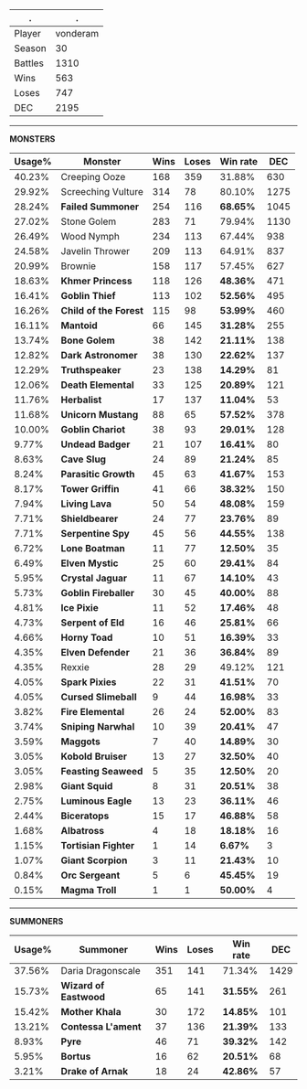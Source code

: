 .|.
|-|-
Player|vonderam
Season|30
Battles|1310
Wins|563
Loses|747
DEC|2195

---
**MONSTERS**

Usage%|Monster|Wins|Loses|Win rate|DEC|
-|-|-|-|-|-|
40.23%|Creeping Ooze|168|359|31.88%|630|
29.92%|Screeching Vulture|314|78|80.10%|1275|
28.24%|**Failed Summoner**|254|116|**68.65%**|1045|
27.02%|Stone Golem|283|71|79.94%|1130|
26.49%|Wood Nymph|234|113|67.44%|938|
24.58%|Javelin Thrower|209|113|64.91%|837|
20.99%|Brownie|158|117|57.45%|627|
18.63%|**Khmer Princess**|118|126|**48.36%**|471|
16.41%|**Goblin Thief**|113|102|**52.56%**|495|
16.26%|**Child of the Forest**|115|98|**53.99%**|460|
16.11%|**Mantoid**|66|145|**31.28%**|255|
13.74%|**Bone Golem**|38|142|**21.11%**|138|
12.82%|**Dark Astronomer**|38|130|**22.62%**|137|
12.29%|**Truthspeaker**|23|138|**14.29%**|81|
12.06%|**Death Elemental**|33|125|**20.89%**|121|
11.76%|**Herbalist**|17|137|**11.04%**|53|
11.68%|**Unicorn Mustang**|88|65|**57.52%**|378|
10.00%|**Goblin Chariot**|38|93|**29.01%**|128|
9.77%|**Undead Badger**|21|107|**16.41%**|80|
8.63%|**Cave Slug**|24|89|**21.24%**|85|
8.24%|**Parasitic Growth**|45|63|**41.67%**|153|
8.17%|**Tower Griffin**|41|66|**38.32%**|150|
7.94%|**Living Lava**|50|54|**48.08%**|159|
7.71%|**Shieldbearer**|24|77|**23.76%**|89|
7.71%|**Serpentine Spy**|45|56|**44.55%**|138|
6.72%|**Lone Boatman**|11|77|**12.50%**|35|
6.49%|**Elven Mystic**|25|60|**29.41%**|84|
5.95%|**Crystal Jaguar**|11|67|**14.10%**|43|
5.73%|**Goblin Fireballer**|30|45|**40.00%**|88|
4.81%|**Ice Pixie**|11|52|**17.46%**|48|
4.73%|**Serpent of Eld**|16|46|**25.81%**|66|
4.66%|**Horny Toad**|10|51|**16.39%**|33|
4.35%|**Elven Defender**|21|36|**36.84%**|89|
4.35%|Rexxie|28|29|49.12%|121|
4.05%|**Spark Pixies**|22|31|**41.51%**|70|
4.05%|**Cursed Slimeball**|9|44|**16.98%**|33|
3.82%|**Fire Elemental**|26|24|**52.00%**|83|
3.74%|**Sniping Narwhal**|10|39|**20.41%**|47|
3.59%|**Maggots**|7|40|**14.89%**|30|
3.05%|**Kobold Bruiser**|13|27|**32.50%**|40|
3.05%|**Feasting Seaweed**|5|35|**12.50%**|20|
2.98%|**Giant Squid**|8|31|**20.51%**|38|
2.75%|**Luminous Eagle**|13|23|**36.11%**|46|
2.44%|**Biceratops**|15|17|**46.88%**|58|
1.68%|**Albatross**|4|18|**18.18%**|16|
1.15%|**Tortisian Fighter**|1|14|**6.67%**|3|
1.07%|**Giant Scorpion**|3|11|**21.43%**|10|
0.84%|**Orc Sergeant**|5|6|**45.45%**|19|
0.15%|**Magma Troll**|1|1|**50.00%**|4|

---
**SUMMONERS**

Usage%|Summoner|Wins|Loses|Win rate|DEC|
-|-|-|-|-|-|
37.56%|Daria Dragonscale|351|141|71.34%|1429|
15.73%|**Wizard of Eastwood**|65|141|**31.55%**|261|
15.42%|**Mother Khala**|30|172|**14.85%**|101|
13.21%|**Contessa L'ament**|37|136|**21.39%**|133|
8.93%|**Pyre**|46|71|**39.32%**|142|
5.95%|**Bortus**|16|62|**20.51%**|68|
3.21%|**Drake of Arnak**|18|24|**42.86%**|57|
